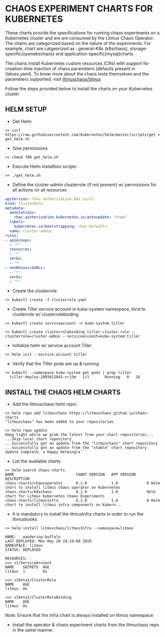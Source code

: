 # CHAOS EXPERIMENT CHARTS FOR KUBERNETES

These charts provide the specifications for running chaos experiments on a Kubernetes 
cluster and are are consumed by the Litmus Chaos Operator. The charts are categorized
based on the nature of the experiments. For example, chart are catgeorized as : general-K8s
(k8schaos), storage-specific(openebschaos) and application-specific(mysql)charts.  

The charts install Kubernetes custom resources (CRs) with support for creation-time 
injection of chaos parameters (defaults present in Values.yaml). To know more about the
chaos tests themselves and the parameters supported, visit [litmuschaos/litmus](https://github.com/litmuschaos/litmus)

Follow the steps provided below to install the charts on your Kubernetes cluster

## HELM SETUP

- Get Helm

```>> curl https://raw.githubusercontent.com/kubernetes/helm/master/scripts/get > get_helm.sh```

- Give permissions 

```>> chmod 700 get_helm.sh```

- Execute Helm installtion scripts

```>> ./get_helm.sh```

- Define the cluster-admin clusterrole (if not present) w/ permissions for all actions on all resources

```yaml
apiVersion: rbac.authorization.k8s.io/v1
kind: ClusterRole
metadata:
  annotations:
    rbac.authorization.kubernetes.io/autoupdate: "true"
  labels:
    kubernetes.io/bootstrapping: rbac-defaults
  name: cluster-admin
rules:
- apiGroups:
  - '*'
  resources:
  - '*'
  verbs:
  - '*'
- nonResourceURLs:
  - '*'
  verbs:
  - '*'
```

- Create the clusterrole 

```
>> kubectl create -f clusterrole.yaml
```

- Create Tiller service account in kube-system namespace, bind to clusterrole w/ clusterrolebinding

```
>> kubectl create serviceaccount -n kube-system tiller

>> kubectl create clusterrolebinding tiller-cluster-rule --clusterrole=cluster-admin --serviceaccount=kube-system:tiller
```

- Initialize helm w/ service account Tiller

```
>> helm init --service-account tiller
```

- Verify that the Tiller pods are up & running

```
>> kubectl --namespace kube-system get pods | grep tiller
  tiller-deploy-2885612843-xrj5m   1/1       Running   0   2d
```


## INSTALL THE CHAOS HELM CHARTS

- Add the litmuschaos helm repo: 

```
>> helm repo add litmuschaos https://litmuschaos.github.io/chaos-charts
"litmuschaos" has been added to your repositories

>> helm repo update
Hang tight while we grab the latest from your chart repositories...
...Skip local chart repository
...Successfully got an update from the "litmuschaos" chart repository
...Successfully got an update from the "stable" chart repository
Update Complete. ⎈ Happy Helming!⎈```
```

- List the available charts 

```
>> helm search chaos-charts
NAME                            CHART VERSION   APP VERSION     DESCRIPTION                                                 
chaos-charts/chaosoperator      0.1.0           1.0             A Helm chart to install litmus chaos operator on Kubernetes 
chaos-charts/k8schaos           0.1.0           1.0             Helm chart for Litmus Kubernetes Chaos Experiments          
chaos-charts/litmusinfra        0.1.0           1.0             A Helm chart to install litmus infra components on Kubern...
```

- It is mandatory to install the litmusInfra charts in order to run the litmusbooks

```
>> helm install litmuschaos/litmusInfra --namespace=litmus

NAME:   wandering-buffalo
LAST DEPLOYED: Mon May 20 19:19:09 2019
NAMESPACE: litmus
STATUS: DEPLOYED

RESOURCES:
==> v1/ServiceAccount
NAME    SECRETS  AGE
litmus  1        0s

==> v1beta1/ClusterRole
NAME    AGE
litmus  0s

==> v1beta1/ClusterRoleBinding
NAME    AGE
litmus  0s
```
Note: Ensure that the infra chart is always installed on litmus namespace

- Install the operator & chaos experiment charts from the litmuchaos repo in 
the same manner.  

